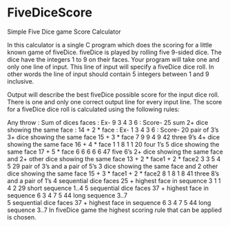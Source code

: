 FiveDiceScore
=============

Simple Five Dice game Score Calculator

In this calculator is  a single C program which does the scoring for a little known game of fiveDice. 
fiveDice is played by rolling five 9-sided dice. The dice have the integers 1 to 9 on their faces. 
Your program will take one and only one line of input. 
This line of input will specify a fiveDice dice roll. In other words the line of input should contain 5 integers between 1 and 9 inclusive.

Output will describe the best fiveDice possible score for the input dice roll.
There is one and only one correct output line for every input line. 
The score for a fiveDice dice roll is calculated using the following rules: 

Any throw                     : Sum of dices faces : Ex- 9 3 4 3 6 : Score- 25  sum 
2+ dice showing the same face : 14 + 2 * face      : Ex- 1 3 4 3 6 : Score- 20  pair of 3’s
3+ dice showing the same face 15 + 3 * face 7 9 9 4 9  42 three 9’s 
4+ dice showing the same face 16 + 4 * face 1 1 8 1 1 20 four 1’s 
5 dice showing the same face 17 + 5 * face 6 6 6 6 6 47 five 6’s 
2+ dice showing the same face and 2+ other dice showing the same face 13 + 2 * face1 + 2 * face2 3 3 5 4 5 29 pair of 3’s and a pair of 5’s 
3 dice showing the same face and 2 other dice showing the same face 15 + 3 * face1 + 2 * face2 8 1 8 1 8 41 three 8’s and a pair of 1’s 
4 sequential dice faces 25 + highest face in sequence 3 1 1 4 2 29 short sequence 1..4 5 sequential dice faces 37 + highest face in sequence 6 3 4 7 5 44 long sequence 3..7  
5 sequential dice faces 37 + highest face in sequence 
6 3 4 7 5 44 long sequence 3..7 
In fiveDice game the highest scoring rule that can be applied is chosen.  
